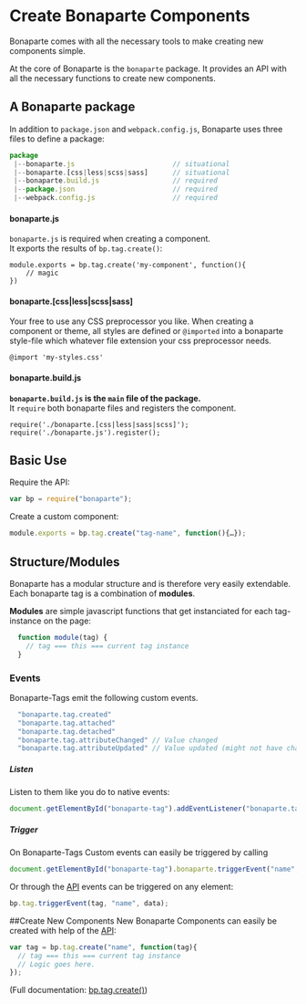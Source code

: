 # Create Bonaparte Components

Bonaparte comes with all the necessary tools to make creating new components simple.

At the core of Bonaparte is the `bonaparte` package. It provides an API with all the necessary functions to create new components.


## A Bonaparte package

In addition to `package.json` and `webpack.config.js`, Bonaparte uses three files to define a package:

```javascript
package
 |--bonaparte.js                        // situational
 |--bonaparte.[css|less|scss|sass]      // situational
 |--bonaparte.build.js                  // required
 |--package.json                        // required
 |--webpack.config.js                   // required
```


#### bonaparte.js
`bonaparte.js` is required when creating a component.<br>
It exports the results of `bp.tag.create()`:

```
module.exports = bp.tag.create('my-component', function(){
    // magic
})
```

#### bonaparte.[css|less|scss|sass]
Your free to use any CSS preprocessor you like. When creating a component or theme, all styles are defined or `@imported` into a bonaparte style-file which whatever file extension your css preprocessor needs.

```
@import 'my-styles.css'
```

#### bonaparte.build.js
**`bonaparte.build.js` is the `main` file of the package.**<br>
It `require` both bonaparte files and registers the component.


```
require('./bonaparte.[css|less|sass|scss]');
require('./bonaparte.js').register();
```




## Basic Use

Require the API:
```javascript
var bp = require("bonaparte");
```

Create a custom component:
```javascript
module.exports = bp.tag.create("tag-name", function(){…});
```

## Structure/Modules

Bonaparte has a modular structure and is therefore very easily extendable.
Each bonaparte tag is a combination of __modules__.

__Modules__ are simple javascript functions that get instanciated for each tag-instance on the page:

```javascript
  function module(tag) {
    // tag === this === current tag instance
  }
```

### Events

Bonaparte-Tags emit the following custom events.

```javascript
  "bonaparte.tag.created"
  "bonaparte.tag.attached"
  "bonaparte.tag.detached"
  "bonaparte.tag.attributeChanged" // Value changed
  "bonaparte.tag.attributeUpdated" // Value updated (might not have changed)
```

##### Listen
Listen to them like you do to native events:
```javascript
document.getElementById("bonaparte-tag").addEventListener("bonaparte.tag.created", handler);
```

##### Trigger
On Bonaparte-Tags Custom events can easily be triggered by calling
```javascript
document.getElementById("bonaparte-tag").bonaparte.triggerEvent("name", data)
```

Or through the [API](#api) events can be triggered on any element: 
```javascript
bp.tag.triggerEvent(tag, "name", data);
```

##Create New Components
New Bonaparte Components can easily be created with help of the [API](#api):

```javascript
var tag = bp.tag.create("name", function(tag){
  // tag === this === current tag instance
  // Logic goes here.
});
```
(Full documentation: [bp.tag.create()](#bptagcreate))

